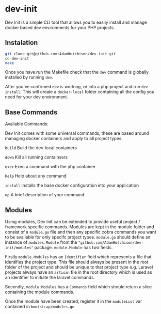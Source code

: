# dev-init

Dev Init is a simple CLI tool that allows you to easily install and manage docker based dev environments for your PHP projects.

## Instalation

```bash
git clone git@github.com:AdamHutchison/dev-init.git
cd dev-init
make
```
Once you have run the Makefile check that the `dev` command is globally installed by running `dev`.

After you've confirmed `dev` is working, `cd` into a php project and run `dev install`. This will create a `docker-local` folder containing all the config you need for your dev environment.

## Base Commands

Available Commands:

Dev Init comes with some universal commands, these are based around managing docker containers and apply to all project types:

`build`       Build the dev-local containers

`down`        Kill all running containsers

`exec`        Exec a command with the php container

`help`        Help about any command

`install`     Installs the base docker configuration into your application

`up`         A brief description of your command

## Modules

Using modules, Dev Init can be extended to provide useful project / framework specific commands. Modules are kept in the module folder and consist of a `module.go` file and then any specific cobra commands you want to be available for only specifc project types. `module.go` should define an instance of `modules.Module` from the `"github.com/AdamHutchison/dev-init/modules"` package. `module.Module` has two fields.


Firstly `module.Modules` has an `Identifier` field which represents a file that identifies the project type. This file should always be present in the root folder of the project and should be unique to that project type e.g. Laravel projects always have an `artisan` file in the root directory which is used as an identifier to initiate the laravel commands. 


Secondly, `module.Modules` has a `Commands` field which should return a slice containing the module commands.


Once the module have been created, register it in the `moduleList` var contained in `bootstrap/modules.go`.
